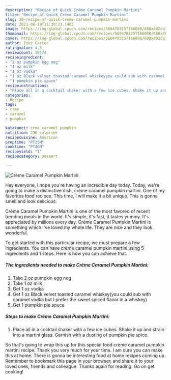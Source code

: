 ```yaml
---
description: "Recipe of Quick Crème Caramel Pumpkin Martini"
title: "Recipe of Quick Crème Caramel Pumpkin Martini"
slug: 29-recipe-of-quick-creme-caramel-pumpkin-martini
date: 2021-08-19T11:30:21.140Z
image: https://img-global.cpcdn.com/recipes/5664783157166080/680x482cq70/creme-caramel-pumpkin-martini-recipe-main-photo.jpg
thumbnail: https://img-global.cpcdn.com/recipes/5664783157166080/680x482cq70/creme-caramel-pumpkin-martini-recipe-main-photo.jpg
cover: https://img-global.cpcdn.com/recipes/5664783157166080/680x482cq70/creme-caramel-pumpkin-martini-recipe-main-photo.jpg
author: Inez Carter
ratingvalue: 4.5
reviewcount: 19174
recipeingredient:
- "2 oz pumpkin egg nog"
- "1 oz milk"
- "1 oz vodka"
- "1 oz Black velvet toasted caramel whiskeyyou could sub with caramel vodka but I prefer the sweet spiced flavor in a whiskey"
- "1 pumpkin pie spuce"
recipeinstructions:
- "Place all in a cocktail shaker with a few ice cubes. Shake it up and strain into a martini glass. Garnish with a dusting of pumpkin pie spice."
categories:
- Recipe
tags:
- crme
- caramel
- pumpkin

katakunci: crme caramel pumpkin 
nutrition: 236 calories
recipecuisine: American
preptime: "PT25M"
cooktime: "PT46M"
recipeyield: "1"
recipecategory: Dessert

---
```



![Crème Caramel Pumpkin Martini](https://img-global.cpcdn.com/recipes/5664783157166080/680x482cq70/creme-caramel-pumpkin-martini-recipe-main-photo.jpg)

Hey everyone, I hope you're having an incredible day today. Today, we're going to make a distinctive dish, crème caramel pumpkin martini. One of my favorites food recipes. This time, I will make it a bit unique. This is gonna smell and look delicious.



Crème Caramel Pumpkin Martini is one of the most favored of recent trending meals in the world. It's simple, it's fast, it tastes yummy. It's appreciated by millions every day. Crème Caramel Pumpkin Martini is something which I've loved my whole life. They are nice and they look wonderful.


To get started with this particular recipe, we must prepare a few ingredients. You can have crème caramel pumpkin martini using 5 ingredients and 1 steps. Here is how you can achieve that.

<!--inarticleads1-->

##### The ingredients needed to make Crème Caramel Pumpkin Martini:

1. Take 2 oz pumpkin egg nog
1. Take 1 oz milk
1. Get 1 oz vodka
1. Get 1 oz Black velvet toasted caramel whiskey(you could sub with caramel vodka but I prefer the sweet spiced flavor in a whiskey)
1. Get 1 pumpkin pie spuce




<!--inarticleads2-->

##### Steps to make Crème Caramel Pumpkin Martini:

1. Place all in a cocktail shaker with a few ice cubes. Shake it up and strain into a martini glass. Garnish with a dusting of pumpkin pie spice.




So that's going to wrap this up for this special food crème caramel pumpkin martini recipe. Thank you very much for your time. I am sure you can make this at home. There is gonna be interesting food at home recipes coming up. Remember to bookmark this page in your browser, and share it to your loved ones, friends and colleague. Thanks again for reading. Go on get cooking!
